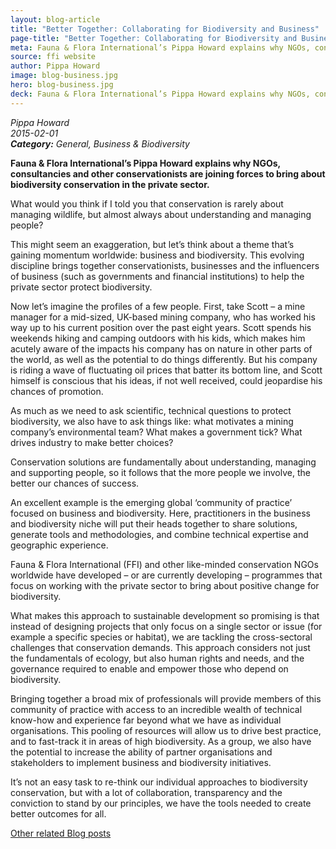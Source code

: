 ```yaml
---
layout: blog-article
title: "Better Together: Collaborating for Biodiversity and Business"
page-title: "Better Together: Collaborating for Biodiversity and Business"
meta: Fauna & Flora International’s Pippa Howard explains why NGOs, consultancies and other conservationists are joining forces to bring about biodiversity conservation in the private sector.
source: ffi website
author: Pippa Howard
image: blog-business.jpg
hero: blog-business.jpg
deck: Fauna & Flora International’s Pippa Howard explains why NGOs, consultancies and other conservationists are joining forces to bring about biodiversity conservation in the private sector.
---
```

<p><i class="micro">Pippa Howard<br>2015-02-01
<br><b>Category:</b> General, Business & Biodiversity</i></p>
<b>Fauna & Flora International’s Pippa Howard explains why NGOs, consultancies and other conservationists are joining forces to bring about biodiversity conservation in the private sector.</b>

What would you think if I told you that conservation is rarely about managing wildlife, but almost always about understanding and managing people?

This might seem an exaggeration, but let’s think about a theme that’s gaining momentum worldwide: business and biodiversity. This evolving discipline brings together conservationists, businesses and the influencers of business (such as governments and financial institutions) to help the private sector protect biodiversity.

Now let’s imagine the profiles of a few people. First, take Scott – a mine manager for a mid-sized, UK-based mining company, who has worked his way up to his current position over the past eight years. Scott spends his weekends hiking and camping outdoors with his kids, which makes him acutely aware of the impacts his company has on nature in other parts of the world, as well as the potential to do things differently. But his company is riding a wave of fluctuating oil prices that batter its bottom line, and Scott himself is conscious that his ideas, if not well received, could jeopardise his chances of promotion.

As much as we need to ask scientific, technical questions to protect biodiversity, we also have to ask things like: what motivates a mining company’s environmental team? What makes a government tick? What drives industry to make better choices?

Conservation solutions are fundamentally about understanding, managing and supporting people, so it follows that the more people we involve, the better our chances of success.

An excellent example is the emerging global ‘community of practice’ focused on business and biodiversity. Here, practitioners in the business and biodiversity niche will put their heads together to share solutions, generate tools and methodologies, and combine technical expertise and geographic experience.

Fauna & Flora International (FFI) and other like-minded conservation NGOs worldwide have developed – or are currently developing – programmes that focus on working with the private sector to bring about positive change for biodiversity.

What makes this approach to sustainable development so promising is that instead of designing projects that only focus on a single sector or issue (for example a specific species or habitat), we are tackling the cross-sectoral challenges that conservation demands. This approach considers not just the fundamentals of ecology, but also human rights and needs, and the governance required to enable and empower those who depend on biodiversity.

Bringing together a broad mix of professionals will provide members of this community of practice with access to an incredible wealth of technical know-how and experience far beyond what we have as individual organisations. This pooling of resources will allow us to drive best practice, and to fast-track it in areas of high biodiversity. As a group, we also have the potential to increase the ability of partner organisations and stakeholders to implement business and biodiversity initiatives.

It’s not an easy task to re-think our individual approaches to biodiversity conservation, but with a lot of collaboration, transparency and the conviction to stand by our principles, we have the tools needed to create better outcomes for all.

<a href="{{site.baseurl}}/blog/" class="post-link">Other related Blog posts</a>

